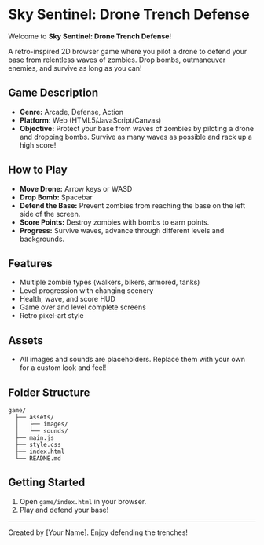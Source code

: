 # Sky Sentinel: Drone Trench Defense

Welcome to **Sky Sentinel: Drone Trench Defense**!

A retro-inspired 2D browser game where you pilot a drone to defend your base from relentless waves of zombies. Drop bombs, outmaneuver enemies, and survive as long as you can!

## Game Description
- **Genre:** Arcade, Defense, Action
- **Platform:** Web (HTML5/JavaScript/Canvas)
- **Objective:** Protect your base from waves of zombies by piloting a drone and dropping bombs. Survive as many waves as possible and rack up a high score!

## How to Play
- **Move Drone:** Arrow keys or WASD
- **Drop Bomb:** Spacebar
- **Defend the Base:** Prevent zombies from reaching the base on the left side of the screen.
- **Score Points:** Destroy zombies with bombs to earn points.
- **Progress:** Survive waves, advance through different levels and backgrounds.

## Features
- Multiple zombie types (walkers, bikers, armored, tanks)
- Level progression with changing scenery
- Health, wave, and score HUD
- Game over and level complete screens
- Retro pixel-art style

## Assets
- All images and sounds are placeholders. Replace them with your own for a custom look and feel!

## Folder Structure
```
game/
  ├── assets/
  │   ├── images/
  │   └── sounds/
  ├── main.js
  ├── style.css
  ├── index.html
  └── README.md
```

## Getting Started
1. Open `game/index.html` in your browser.
2. Play and defend your base!

---
Created by [Your Name]. Enjoy defending the trenches!
